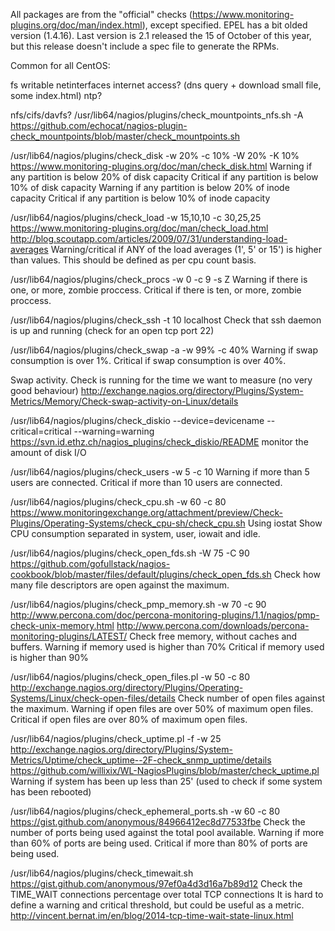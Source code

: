 All packages are from the "official" checks (https://www.monitoring-plugins.org/doc/man/index.html), except specified.
EPEL has a bit olded version (1.4.16). Last version is 2.1 released the 15 of October of this year, but this release doesn't include a spec file to generate the RPMs.

Common for all CentOS:

fs writable
netinterfaces
internet access? (dns query + download small file, some index.html)
ntp?

nfs/cifs/davfs?
/usr/lib64/nagios/plugins/check_mountpoints_nfs.sh -A
https://github.com/echocat/nagios-plugin-check_mountpoints/blob/master/check_mountpoints.sh


/usr/lib64/nagios/plugins/check_disk -w 20% -c 10% -W 20% -K 10%
https://www.monitoring-plugins.org/doc/man/check_disk.html
Warning if any partition is below 20% of disk capacity
Critical if any partition is below 10% of disk capacity
Warning if any partition is below 20% of inode capacity
Critical if any partition is below 10% of inode capacity

/usr/lib64/nagios/plugins/check_load -w 15,10,10 -c 30,25,25
https://www.monitoring-plugins.org/doc/man/check_load.html
http://blog.scoutapp.com/articles/2009/07/31/understanding-load-averages
Warning/critical if ANY of the load averages (1', 5' or 15') is higher than values.
This should be defined as per cpu count basis.

/usr/lib64/nagios/plugins/check_procs -w 0 -c 9 -s Z
Warning if there is one, or more, zombie proccess.
Critical if there is ten, or more, zombie proccess.

/usr/lib64/nagios/plugins/check_ssh -t 10 localhost
Check that ssh daemon is up and running (check for an open tcp port 22)

/usr/lib64/nagios/plugins/check_swap -a -w 99% -c 40%
Warning if swap consumption is over 1%.
Critical if swap consumption is over 40%.

Swap activity. Check is running for the time we want to measure (no very good behaviour)
http://exchange.nagios.org/directory/Plugins/System-Metrics/Memory/Check-swap-activity-on-Linux/details

/usr/lib64/nagios/plugins/check_diskio --device=devicename --critical=critical --warning=warning
https://svn.id.ethz.ch/nagios_plugins/check_diskio/README
monitor the amount of disk I/O

/usr/lib64/nagios/plugins/check_users -w 5 -c 10
Warning if more than 5 users are connected.
Critical if more than 10 users are connected.

/usr/lib64/nagios/plugins/check_cpu.sh -w 60 -c 80
https://www.monitoringexchange.org/attachment/preview/Check-Plugins/Operating-Systems/check_cpu-sh/check_cpu.sh
Using iostat
Show CPU consumption separated in system, user, iowait and idle.

/usr/lib64/nagios/plugins/check_open_fds.sh -W 75 -C 90
https://github.com/gofullstack/nagios-cookbook/blob/master/files/default/plugins/check_open_fds.sh
Check how many file descriptors are open against the maximum.

/usr/lib64/nagios/plugins/check_pmp_memory.sh -w 70 -c 90
http://www.percona.com/doc/percona-monitoring-plugins/1.1/nagios/pmp-check-unix-memory.html
http://www.percona.com/downloads/percona-monitoring-plugins/LATEST/
Check free memory, without caches and buffers.
Warning if memory used is higher than 70%
Critical if memory used is higher than 90%

/usr/lib64/nagios/plugins/check_open_files.pl -w 50 -c 80
http://exchange.nagios.org/directory/Plugins/Operating-Systems/Linux/check-open-files/details
Check number of open files against the maximum.
Warning if open files are over 50% of maximum open files.
Critical if open files are over 80% of maximum open files.

/usr/lib64/nagios/plugins/check_uptime.pl -f -w 25
http://exchange.nagios.org/directory/Plugins/System-Metrics/Uptime/check_uptime--2F-check_snmp_uptime/details
https://github.com/willixix/WL-NagiosPlugins/blob/master/check_uptime.pl
Warning if system has been up less than 25' (used to check if some system has been rebooted)

/usr/lib64/nagios/plugins/check_ephemeral_ports.sh -w 60 -c 80
https://gist.github.com/anonymous/84966412ec8d77533fbe
Check the number of ports being used against the total pool available.
Warning if more than 60% of ports are being used.
Critical if more than 80% of ports are being used.

/usr/lib64/nagios/plugins/check_timewait.sh
https://gist.github.com/anonymous/97ef0a4d3d16a7b89d12
Check the TIME_WAIT connections percentage over total TCP connections
It is hard to define a warning and critical threshold, but could be useful as a metric.
http://vincent.bernat.im/en/blog/2014-tcp-time-wait-state-linux.html

